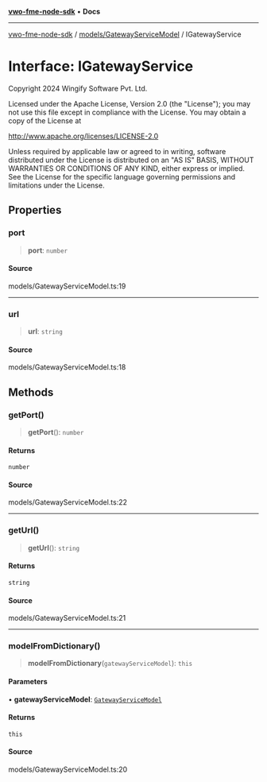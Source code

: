 [**vwo-fme-node-sdk**](../../../README.md) • **Docs**

---

[vwo-fme-node-sdk](../../../modules.md) / [models/GatewayServiceModel](../README.md) / IGatewayService

# Interface: IGatewayService

Copyright 2024 Wingify Software Pvt. Ltd.

Licensed under the Apache License, Version 2.0 (the "License");
you may not use this file except in compliance with the License.
You may obtain a copy of the License at

http://www.apache.org/licenses/LICENSE-2.0

Unless required by applicable law or agreed to in writing, software
distributed under the License is distributed on an "AS IS" BASIS,
WITHOUT WARRANTIES OR CONDITIONS OF ANY KIND, either express or implied.
See the License for the specific language governing permissions and
limitations under the License.

## Properties

### port

> **port**: `number`

#### Source

models/GatewayServiceModel.ts:19

---

### url

> **url**: `string`

#### Source

models/GatewayServiceModel.ts:18

## Methods

### getPort()

> **getPort**(): `number`

#### Returns

`number`

#### Source

models/GatewayServiceModel.ts:22

---

### getUrl()

> **getUrl**(): `string`

#### Returns

`string`

#### Source

models/GatewayServiceModel.ts:21

---

### modelFromDictionary()

> **modelFromDictionary**(`gatewayServiceModel`): `this`

#### Parameters

• **gatewayServiceModel**: [`GatewayServiceModel`](../classes/GatewayServiceModel.md)

#### Returns

`this`

#### Source

models/GatewayServiceModel.ts:20
